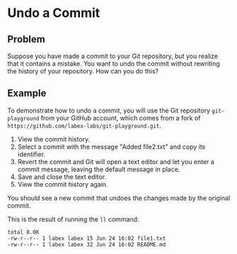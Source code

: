 # Undo a Commit

## Problem

Suppose you have made a commit to your Git repository, but you realize that it contains a mistake. You want to undo the commit without rewriting the history of your repository. How can you do this?

## Example

To demonstrate how to undo a commit, you will use the Git repository `git-playground` from your GitHub account, which comes from a fork of `https://github.com/labex-labs/git-playground.git`.

1. View the commit history.
2. Select a commit with the message "Added file2.txt" and copy its identifier.
3. Revert the commit and Git will open a text editor and let you enter a commit message, leaving the default message in place.
4. Save and close the text editor.
5. View the commit history again.

You should see a new commit that undoes the changes made by the original commit.

This is the result of running the `ll` command:
```shell
total 8.0K
-rw-r--r-- 1 labex labex 15 Jun 24 16:02 file1.txt
-rw-r--r-- 1 labex labex 32 Jun 24 16:02 README.md
```